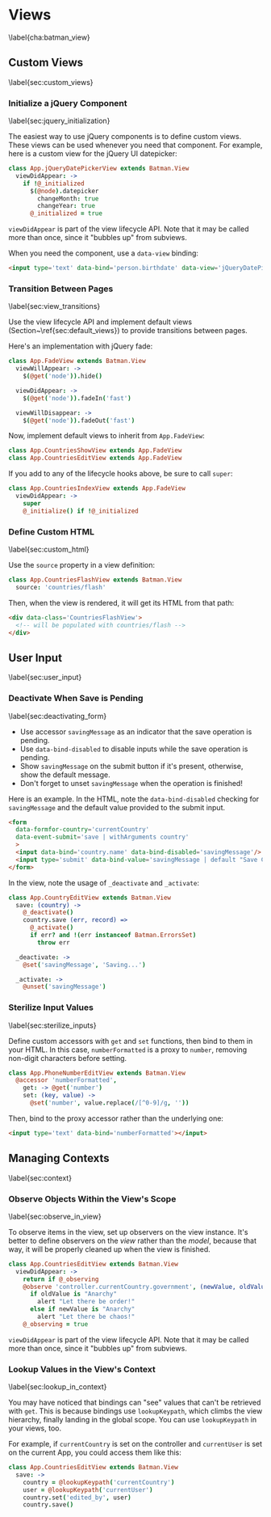 # Views
\label{cha:batman_view}

## Custom Views
\label{sec:custom_views}

### Initialize a jQuery Component
\label{sec:jquery_initialization}

The easiest way to use jQuery components is to define custom views. These views can be used whenever you need that component. For example, here is a
custom view for the jQuery UI datepicker:

```coffeescript
class App.jQueryDatePickerView extends Batman.View
  viewDidAppear: ->
    if !@_initialized
      $(@node).datepicker
        changeMonth: true
        changeYear: true
      @_initialized = true
```

`viewDidAppear` is part of the view lifecycle API. Note that it may be called more than once, since it "bubbles up" from subviews.

When you need the component, use a `data-view` binding:

```html
<input type='text' data-bind='person.birthdate' data-view='jQueryDatePickerView'/>
```

### Transition Between Pages
\label{sec:view_transitions}

Use the view lifecycle API and implement default views (Section~\ref{sec:default_views}) to provide transitions between pages.

Here's an implementation with jQuery fade:

```coffeescript
class App.FadeView extends Batman.View
  viewWillAppear: ->
    $(@get('node')).hide()

  viewDidAppear: ->
    $(@get('node')).fadeIn('fast')

  viewWillDisappear: ->
    $(@get('node')).fadeOut('fast')
```

Now, implement default views to inherit from `App.FadeView`:

```coffeescript
class App.CountriesShowView extends App.FadeView
class App.CountriesEditView extends App.FadeView
```

If you add to any of the lifecycle hooks above, be sure to call `super`:

```coffeescript
class App.CountriesIndexView extends App.FadeView
  viewDidAppear: ->
    super
    @_initialize() if !@_initialized
```

### Define Custom HTML
\label{sec:custom_html}

Use the `source` property in a view definition:

```coffeescript
class App.CountriesFlashView extends Batman.View
  source: 'countries/flash'
```

Then, when the view is rendered, it will get its HTML from that path:

```html
<div data-class='CountriesFlashView'>
  <!-- will be populated with countries/flash -->
</div>
```

## User Input
\label{sec:user_input}

### Deactivate When Save is Pending
\label{sec:deactivating_form}

- Use accessor `savingMessage` as an indicator that the save operation is pending.
- Use `data-bind-disabled` to disable inputs while the save operation is pending.
- Show `savingMessage` on the submit button if it's present, otherwise, show the default message.
- Don't forget to unset `savingMessage` when the operation is finished!

Here is an example. In the HTML, note the `data-bind-disabled` checking for `savingMessage` and the default value provided to the submit input.

```html
<form
  data-formfor-country='currentCountry'
  data-event-submit='save | withArguments country'
  >
  <input data-bind='country.name' data-bind-disabled='savingMessage'/>
  <input type='submit' data-bind-value='savingMessage | default "Save Changes"'>
</form>
```

In the view, note the usage of `_deactivate` and `_activate`:

```coffeescript
class App.CountryEditView extends Batman.View
  save: (country) ->
    @_deactivate()
    country.save (err, record) =>
      @_activate()
      if err? and !(err instanceof Batman.ErrorsSet)
        throw err

  _deactivate: ->
    @set('savingMessage', 'Saving...')

  _activate: ->
    @unset('savingMessage')
```

### Sterilize Input Values
\label{sec:sterilize_inputs}

Define custom accessors with `get` and `set` functions, then bind to them in your HTML. In this case, `numberFormatted` is a proxy to `number`, removing non-digit characters before setting.

```coffeescript
class App.PhoneNumberEditView extends Batman.View
  @accessor 'numberFormatted',
    get: -> @get('number')
    set: (key, value) ->
      @set('number', value.replace(/[^0-9]/g, ''))
```

Then, bind to the proxy accessor rather than the underlying one:

```html
<input type='text' data-bind='numberFormatted'></input>
```

## Managing Contexts
\label{sec:context}

### Observe Objects Within the View's Scope
\label{sec:observe_in_view}

To observe items in the view, set up observers on the view instance. It's better to define observers on the _view_ rather than the _model_, because that way, it will be properly cleaned up when the view is finished.

```coffeescript
class App.CountriesEditView extends Batman.View
  viewDidAppear: ->
    return if @_observing
    @observe 'controller.currentCountry.government', (newValue, oldValue) ->
      if oldValue is "Anarchy"
        alert "Let there be order!"
      else if newValue is "Anarchy"
        alert "Let there be chaos!"
    @_observing = true
```

`viewDidAppear` is part of the view lifecycle API. Note that it may be called more than once, since it "bubbles up" from subviews.

### Lookup Values in the View's Context
\label{sec:lookup_in_context}

You may have noticed that bindings can "see" values that can't be retrieved with `get`. This is because bindings use `lookupKeypath`, which climbs the view hierarchy, finally landing in the global scope. You can use `lookupKeypath` in your views, too.

For example, if `currentCountry` is set on the controller and `currentUser` is set on the current App, you could access them like this:

```coffeescript
class App.CountriesEditView extends Batman.View
  save: ->
    country = @lookupKeypath('currentCountry')
    user = @lookupKeypath('currentUser')
    country.set('edited_by', user)
    country.save()
```
